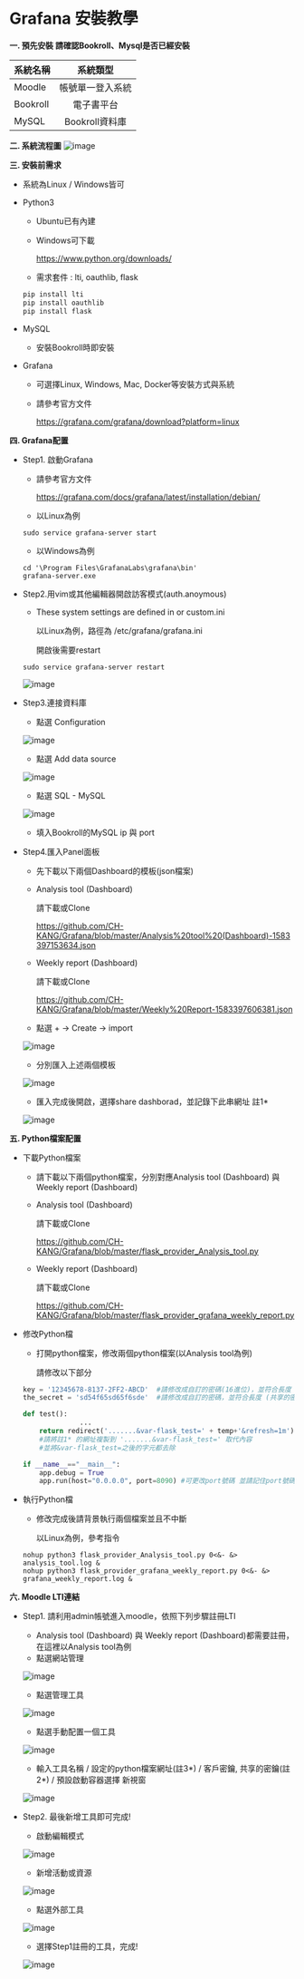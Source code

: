 # Grafana 安裝教學
**一. 預先安裝
請確認Bookroll、Mysql是否已經安裝**

系統名稱       | 系統類型           | 
--------------|:-----------------:|
Moodle        | 帳號單一登入系統   |  
Bookroll      | 電子書平台        |  
MySQL         | Bookroll資料庫    | 


**二. 系統流程圖**
![image](https://github.com/CH-KANG/Grafana/blob/master/Pic/flow_chart.png)


**三. 安裝前需求**
* 系統為Linux / Windows皆可

* Python3
  * Ubuntu已有內建
  * Windows可下載  
  
    https://www.python.org/downloads/
  * 需求套件 : lti, oauthlib, flask
   ```python
   pip install lti
   pip install oauthlib
   pip install flask
   ```
* MySQL   
  * 安裝Bookroll時即安裝
  
* Grafana
  * 可選擇Linux, Windows, Mac, Docker等安裝方式與系統
  * 請參考官方文件  
  
    https://grafana.com/grafana/download?platform=linux
    

**四. Grafana配置**
* Step1. 啟動Grafana
  * 請參考官方文件  
  
    https://grafana.com/docs/grafana/latest/installation/debian/
  * 以Linux為例
   ```
   sudo service grafana-server start
   ```
  * 以Windows為例   
   ```
   cd '\Program Files\GrafanaLabs\grafana\bin'
   grafana-server.exe
   ```  
* Step2.用vim或其他編輯器開啟訪客模式(auth.anoymous)
  * These system settings are defined in or custom.ini
  
    以Linux為例，路徑為 /etc/grafana/grafana.ini
    
    開啟後需要restart
   ```
   sudo service grafana-server restart
   ```    
    ![image](https://github.com/CH-KANG/Grafana/blob/master/Pic/auth.anony.png)
    
* Step3.連接資料庫
  * 點選 Configuration    
  
  ![image](https://github.com/CH-KANG/Grafana/blob/master/Pic/Configuration.PNG)
  * 點選 Add data source
  
  ![image](https://github.com/CH-KANG/Grafana/blob/master/Pic/Add%20data%20source.PNG)
  * 點選 SQL - MySQL
  
  ![image](https://github.com/CH-KANG/Grafana/blob/master/Pic/SQL.PNG)
  
  * 填入Bookroll的MySQL ip 與 port
  
* Step4.匯入Panel面板
  * 先下載以下兩個Dashboard的模板(json檔案)
  * Analysis tool (Dashboard) 
  
    請下載或Clone
    
    https://github.com/CH-KANG/Grafana/blob/master/Analysis%20tool%20(Dashboard)-1583397153634.json
    
  * Weekly report (Dashboard) 
  
    請下載或Clone
    
    https://github.com/CH-KANG/Grafana/blob/master/Weekly%20Report-1583397606381.json

  * 點選 + → Create → import
  
  ![image](https://github.com/CH-KANG/Grafana/blob/master/Pic/import.png)
  * 分別匯入上述兩個模板
  
  ![image](https://github.com/CH-KANG/Grafana/blob/master/Pic/importjson.PNG)
  
  * 匯入完成後開啟，選擇share dashborad，並記錄下此串網址 註1*
  
  ![image](https://github.com/CH-KANG/Grafana/blob/master/Pic/link.PNG)
  
**五. Python檔案配置**
* 下載Python檔案
  * 請下載以下兩個python檔案，分別對應Analysis tool (Dashboard) 與 Weekly report (Dashboard)
  * Analysis tool (Dashboard) 
  
    請下載或Clone
    
    https://github.com/CH-KANG/Grafana/blob/master/flask_provider_Analysis_tool.py
    
  * Weekly report (Dashboard) 
  
    請下載或Clone
    
    https://github.com/CH-KANG/Grafana/blob/master/flask_provider_grafana_weekly_report.py
* 修改Python檔    
  * 打開python檔案，修改兩個python檔案(以Analysis tool為例)
  
    請修改以下部分

   ```python
   key = '12345678-8137-2FF2-ABCD'  #請修改成自訂的密碼(16進位)，並符合長度 (客戶密鑰) 註2*
   the_secret = 'sd54f65sd65f6sde'  #請修改成自訂的密碼，並符合長度 (共享的密鑰)
   ```  

   ```python
   def test():
                 ...
       return redirect('.......&var-flask_test=' + temp+'&refresh=1m') 
       #請將註1* 的網址複製到 '.......&var-flask_test=' 取代內容
       #並將&var-flask_test=之後的字元都去除
   ```  

   ```python
   if __name__=="__main__":
       app.debug = True
       app.run(host="0.0.0.0", port=8090) #可更改port號碼 並請記住port號碼 註3*
   ```  
* 執行Python檔
  * 修改完成後請背景執行兩個檔案並且不中斷
    
    以Linux為例，參考指令
   ```
   nohup python3 flask_provider_Analysis_tool.py 0<&- &> analysis_tool.log &
   nohup python3 flask_provider_grafana_weekly_report.py 0<&- &> grafana_weekly_report.log &
   ```     

**六. Moodle LTI連結**
* Step1. 請利用admin帳號進入moodle，依照下列步驟註冊LTI
  * Analysis tool (Dashboard) 與 Weekly report (Dashboard)都需要註冊，在這裡以Analysis tool為例
  * 點選網站管理
  
  ![image](https://github.com/CH-KANG/Grafana/blob/master/Pic/lti01.png)

  * 點選管理工具
  
  ![image](https://github.com/CH-KANG/Grafana/blob/master/Pic/lti02.png)
  
  * 點選手動配置一個工具
  
  ![image](https://github.com/CH-KANG/Grafana/blob/master/Pic/lti03.png)  
  
  * 輸入工具名稱 / 設定的python檔案網址(註3*) /  客戶密鑰, 共享的密鑰(註2*) / 預設啟動容器選擇 新視窗
  
  ![image](https://github.com/CH-KANG/Grafana/blob/master/Pic/lti04.png)
  
* Step2. 最後新增工具即可完成!
  * 啟動編輯模式
  
  ![image](https://github.com/CH-KANG/Grafana/blob/master/Pic/lti05.png)

  * 新增活動或資源
  
  ![image](https://github.com/CH-KANG/Grafana/blob/master/Pic/lti06.png)
  
  * 點選外部工具
  
  ![image](https://github.com/CH-KANG/Grafana/blob/master/Pic/lti07.png)  
  
  * 選擇Step1註冊的工具，完成!
  
  ![image](https://github.com/CH-KANG/Grafana/blob/master/Pic/lti08.png)   
